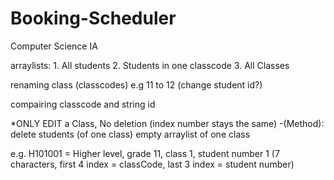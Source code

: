 # Booking-Scheduler
Computer Science IA

arraylists: 
	1. All students
	2. Students in one classcode
	3. All Classes
	

renaming class (classcodes) e.g 11 to 12 (change student id?)

compairing classcode and string id

*ONLY EDIT a Class, No deletion (index number stays the same)
	-(Method): delete students (of one class) empty arraylist of one class


e.g. H101001 = Higher level, grade 11, class 1, student number 1
(7 characters, first 4 index = classCode, last 3 index = student number)

